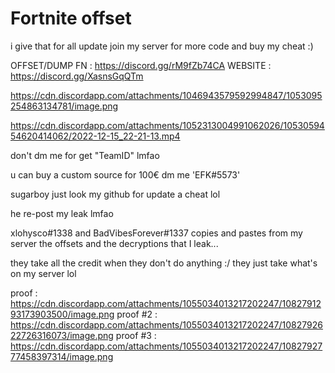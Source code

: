 # Fortnite offset


i give that for all update
join my server for more code and buy my cheat :)


OFFSET/DUMP FN : https://discord.gg/rM9fZb74CA
WEBSITE : https://discord.gg/XasnsGqQTm



https://cdn.discordapp.com/attachments/1046943579592994847/1053095254863134781/image.png

https://cdn.discordapp.com/attachments/1052313004991062026/1053059454620414062/2022-12-15_22-21-13.mp4

don't dm me for get "TeamID" lmfao


u can buy a custom source for 100€ dm me 'EFK#5573'

sugarboy just look my github for update a cheat lol

he re-post my leak lmfao



xlohysco#1338 and BadVibesForever#1337 copies and pastes from my server the offsets and the decryptions that I leak...

they take all the credit when they don't do anything :/ they just take what's on my server lol

proof : https://cdn.discordapp.com/attachments/1055034013217202247/1082791293173903500/image.png
proof #2 : https://cdn.discordapp.com/attachments/1055034013217202247/1082792622726316073/image.png
proof #3 : https://cdn.discordapp.com/attachments/1055034013217202247/1082792777458397314/image.png
